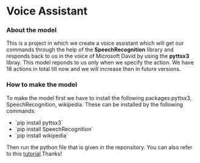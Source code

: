 # Voice Assistant
### About the model
This is a project in which we create a voice assistant which will get our commands through the help of the <b>SpeechRecognition</b> library and responds back to us in the voice of Microsoft David by using the <b>pyttsx3</b> libray. This model reponds to us only when we specify the action. We have 18 actions in total till now and we will increase then in future versions.
### How to make the model
To make the model first we have to install the following packages:pyttsx3, SpeechRecognition, wikipedia. These can be installed by the following commands:
<ul><li>`pip install pyttsx3`</li><li>`pip install SpeechRecognition`</li><li>`pip install wikipedia`</li></ul>Then run the python file that is given in the reponsitory. You can also refer to this <a href="https://www.youtube.com/watch?v=Lp9Ftuq2sVI">tutorial</a>.Thanks!

